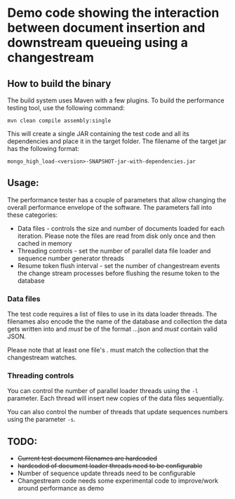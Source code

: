 # Demo code showing the interaction between document insertion and downstream queueing using a changestream

## How to build the binary

The build system uses Maven with a few plugins. To build the performance testing tool, use the following command:

`mvn clean compile assembly:single`

This will create a single JAR containing the test code and all its dependencies and place it in the target folder. The filename of the target jar has the following format:

`mongo_high_load-<version>-SNAPSHOT-jar-with-dependencies.jar`

## Usage:

The performance tester has a couple of parameters that allow changing the overall performance envelope of the software. The parameters fall into these categories:

- Data files - controls the size and number of documents loaded for each iteration. Please note the files are read from disk only once and then cached in memory
- Threading controls - set the number of parallel data file loader and sequence number generator threads
- Resume token flush interval - set the number of changestream events the change stream processes before flushing the resume token to the database

### Data files

The test code requires a list of files to use in its data loader threads. The filenames also encode the the name of the database and collection the data gets written into and _must_ be of the format <database-name>.<collection-name>.<name>.json and _must_ contain valid JSON.

Please note that at least one file's <database-name>.<collection-name> must match the collection that the changestream watches.

### Threading controls

You can control the number of parallel loader threads using the `-l` parameter. Each thread will insert new copies of the data files sequentially.

You can also control the number of threads that update sequences numbers using the parameter `-s`.

## TODO:

- ~~Current test document filenames are hardcoded~~
- ~~hardcoded of document loader threads need to be configurable~~
- Number of sequence update threads need to be configurable
- Changestream code needs some experimental code to improve/work around performance as demo
